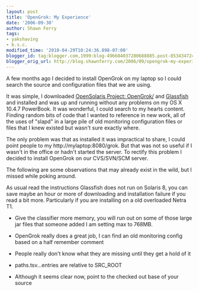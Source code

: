 ```yaml
---
layout: post
title: 'OpenGrok: My Experience'
date: '2006-09-30'
author: Shawn Ferry
tags:
- yakshaving
- b.s.c.
modified_time: '2010-04-29T10:24:36.898-07:00'
blogger_id: tag:blogger.com,1999:blog-496684037280688885.post-8534347244143766443
blogger_orig_url: http://blog.shawnferry.com/2006/09/opengrok-my-experience_3564.html
---
```


A few months ago I decided to install OpenGrok on my laptop so I could search
the source and configuration files that we are using.  

It was simple, I downloaded [OpenSolaris Project:
OpenGrok/](http://www.opensolaris.org/os/project/opengrok/) and
[Glassfish](http://java.sun.com/javaee/community/glassfish/) and installed and
was up and running without any problems on my OS X 10.4.7 PowerBook. It was
wonderful, I could search to my hearts content. Finding random bits of code
that I wanted to reference in new work, all of the uses of "slapd" in a large
pile of old monitoring configuration files or files that I knew existed but
wasn't sure exactly where.  

The only problem was that as installed it was impractical to share, I could
point people to my http://mylaptop:8080/grok. But that was not so useful if I
wasn't in the office or hadn't started the server. To rectify this problem I
decided to install OpenGrok on our CVS/SVN/SCM server.  

The following are some observations that may already exist in the wild, but I
missed while poking around.  

As usual read the instructions Glassfish does not run on Solaris 8, you can
save maybe an hour or more of downloading and installation failure if you read
a bit more. Particularly if you are installing on a old overloaded Netra T1.  

  * Give the classifier more memory, you will run out on some of those large jar files that someone added I am setting max to 768MB.
  
  * OpenGrok really does a great job, I can find an old monitoring config based on a half remember comment
  
  * People really don't know what they are missing until they get a hold of it
  
  * paths.tsv...entries are relative to SRC_ROOT
  
  * Although it seems clear now, point to the checked out base of your source
  
